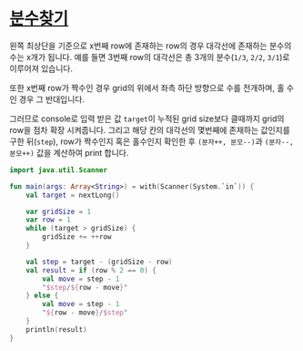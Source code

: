 # [분수찾기](https://www.acmicpc.net/problem/1193)

왼쪽 최상단을 기준으로 x번째 row에 존재하는 row의 경우 대각선에 존재하는 분수의 수는 x개가 됩니다.
예를 들면 3번째 row의 대각선은 총 3개의 분수(`1/3`, `2/2`, `3/1`)로 이루어져 있습니다.

또한 x번째 row가 짝수인 경우 grid의 위에서 좌측 하단 방향으로 수를 전개하며, 홀 수인 경우 그 반대입니다.

그러므로 console로 입력 받은 값 `target`이 누적된 grid size보다 클때까지 grid의 row을 점차 확장 시켜줍니다.
그리고 해당 칸의 대각선의 몇번째에 존재하는 값인지를 구한 뒤(`step`), row가 짝수인지 혹은 홀수인지 확인한 후 `(분자++, 분모--)`과 `(분자--, 분모++)` 값을 계산하여 print 합니다. 

```kotlin
import java.util.Scanner

fun main(args: Array<String>) = with(Scanner(System.`in`)) {
    val target = nextLong()

    var gridSize = 1
    var row = 1
    while (target > gridSize) {
        gridSize += ++row
    }

    val step = target - (gridSize - row)
    val result = if (row % 2 == 0) {
        val move = step - 1
        "$step/${row - move}"
    } else {
        val move = step - 1
        "${row - move}/$step"
    }
    println(result)
}

```